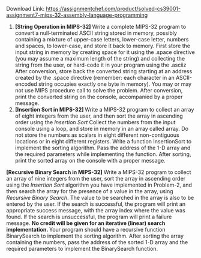 Download Link: https://assignmentchef.com/product/solved-cs39001-assignment7-mips-32-assembly-language-programming
<br>



<ol>

 <li><strong>[String Operation in MIPS-32] </strong>Write a complete MIPS-32 program to convert a null-terminated ASCII string stored in memory, possibly containing a mixture of upper-case letters, lower-case letter, numbers and spaces, to lower-case, and store it back to memory. First store the input string in memory by creating space for it using the .space directive (you may assume a maximum length of the string) and collecting the string from the user, or hard-code it in your program using the .asciiz After conversion, store back the converted string starting at an address created by the .space directive (remember: each character in an ASCII-encoded string occupies exactly one byte in memory). You may or may not use MIPS procedure call to solve the problem. After conversion, print the converted string on the console, accompanied by a proper message.</li>

 <li><strong>[Insertion Sort in MIPS-32] </strong>Write a MIPS-32 program to collect an array of eight integers from the user, and then sort the array in ascending order using the <em>Insertion Sort </em> Collect the numbers from the input console using a loop, and store in memory in an array called array. Do not store the numbers as scalars in eight different non-contiguous locations or in eight different registers. Write a function InsertionSort to implement the sorting algorithm. Pass the address of the 1-D array and the required parameters while implementing the function. After sorting, print the sorted array on the console with a proper message.</li>

</ol>

<strong>[Recursive Binary Search in MIPS-32] </strong>Write a MIPS-32 program to collect an array of nine integers from the user, sort the array in ascending order using the <em>Insertion Sort </em>algorithm you have implemented in Problem-2, and then search the array for the presence of a value in the array, using <em>Recursive Binary Search</em>. The value to be searched in the array is also to be entered by the user. If the search is successful, the program will print an appropriate success message, with the array index where the value was found. If the search is unsuccessful, the program will print a failure message. <strong>No credit will be given for an iterative (linear) search implementation. </strong>Your program should have a recursive function BinarySearch to implement the sorting algorithm. After sorting the array containing the numbers, pass the address of the sorted 1-D array and the required parameters to implement the BinarySearch function.